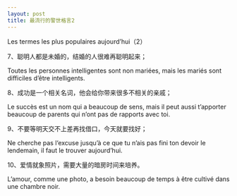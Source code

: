 ```yaml
---
layout: post
title: 最流行的警世格言2
---
```


Les termes les plus populaires aujourd’hui（2）

7、聪明人都是未婚的，结婚的人很难再聪明起来； 

Toutes les personnes intelligentes sont non mariées, mais les mariés sont difficiles d’être intelligents.

8、成功是一个相关名词，他会给你带来很多不相关的亲戚； 

Le succès est un nom qui a beaucoup de sens, mais il peut aussi t’apporter beaucoup de parents qui n’ont pas de rapports avec toi.   

9、不要等明天交不上差再找借口，今天就要找好； 

Ne cherche pas l‘excuse jusqu’à ce que tu n’ais pas fini ton devoir le lendemain, il faut le trouver aujourd’hui. 

10、爱情就象照片，需要大量的暗房时间来培养。 

L’amour, comme une photo, a besoin beaucoup de temps à être cultivé dans une chambre noir. 
